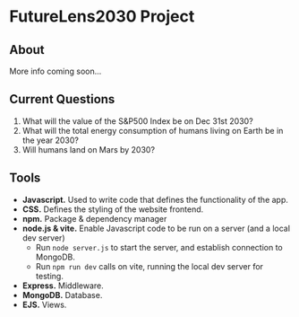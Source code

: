 # FutureLens2030 Project

## About

More info coming soon...

## Current Questions

1. What will the value of the S&P500 Index be on Dec 31st 2030?
2. What will the total energy consumption of humans living on Earth be in the year 2030?
3. Will humans land on Mars by 2030?

## Tools

 - **Javascript.** Used to write code that defines the functionality of the app.
 - **CSS.** Defines the styling of the website frontend.
 - **npm.** Package & dependency manager
 - **node.js & vite.** Enable Javascript code to be run on a server (and a local dev server)
    - Run `node server.js` to start the server, and establish connection to MongoDB.
    - Run `npm run dev` calls on vite, running the local dev server for testing.
 - **Express.** Middleware.
 - **MongoDB.** Database.
 - **EJS.** Views.

